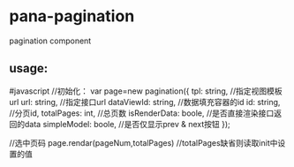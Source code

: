 # pana-pagination
pagination component

## usage:
#javascript
//初始化：
var page=new pagination({
  tpl: string, //指定视图模板url
  url: string, //指定接口url
  dataViewId: string, //数据填充容器的id
  id: string, //分页id,
  totalPages: int, //总页数
  isRenderData: boole, //是否直接渲染接口返回的data
  simpleModel: boole, //是否仅显示prev & next按钮
});

//选中页码
page.rendar(pageNum,totalPages) //totalPages缺省则读取init中设置的值
